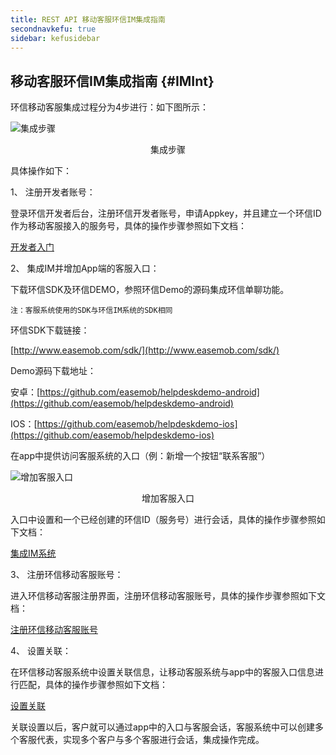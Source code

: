 ```yaml
---
title: REST API 移动客服环信IM集成指南
secondnavkefu: true
sidebar: kefusidebar
---
```

## 移动客服环信IM集成指南 {#IMInt}

环信移动客服集成过程分为4步进行：如下图所示：

![集成步骤](/img/kefu/16.png)
<center>集成步骤</center>

具体操作如下：

1、	注册开发者账号：

登录环信开发者后台，注册环信开发者账号，申请Appkey，并且建立一个环信ID作为移动客服接入的服务号，具体的操作步骤参照如下文档：

[开发者入门](http://www.easemob.com/docs/gettingstart/#section-1/)

2、	集成IM并增加App端的客服入口：

下载环信SDK及环信DEMO，参照环信Demo的源码集成环信单聊功能。

    注：客服系统使用的SDK与环信IM系统的SDK相同
    
环信SDK下载链接：

[http://www.easemob.com/sdk/](http://www.easemob.com/sdk/) 

Demo源码下载地址：

安卓：[https://github.com/easemob/helpdeskdemo-android](https://github.com/easemob/helpdeskdemo-android)

IOS：[https://github.com/easemob/helpdeskdemo-ios](https://github.com/easemob/helpdeskdemo-ios)

在app中提供访问客服系统的入口（例：新增一个按钮“联系客服”）

![增加客服入口](/img/kefu/18.png)
<center>增加客服入口</center>


入口中设置和一个已经创建的环信ID（服务号）进行会话，具体的操作步骤参照如下文档：

[集成IM系统](http://www.easemob.com/docs/gettingstart/#section-2)

3、	注册环信移动客服账号：

进入环信移动客服注册界面，注册环信移动客服账号，具体的操作步骤参照如下文档：

[注册环信移动客服账号](http://www.easemob.com/docs/kefu/#1112)

4、	设置关联：

在环信移动客服系统中设置关联信息，让移动客服系统与app中的客服入口信息进行匹配，具体的操作步骤参照如下文档：

[设置关联](http://www.easemob.com/docs/kefu/#1115)

关联设置以后，客户就可以通过app中的入口与客服会话，客服系统中可以创建多个客服代表，实现多个客户与多个客服进行会话，集成操作完成。  
